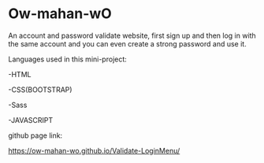 # Ow-mahan-wO
An account and password validate website, first sign up and then log in with the same account and you can even create a strong password and use it.

Languages ​​used in this mini-project:

-HTML

-CSS(BOOTSTRAP)

-Sass

-JAVASCRIPT

github page link:

https://ow-mahan-wo.github.io/Validate-LoginMenu/
